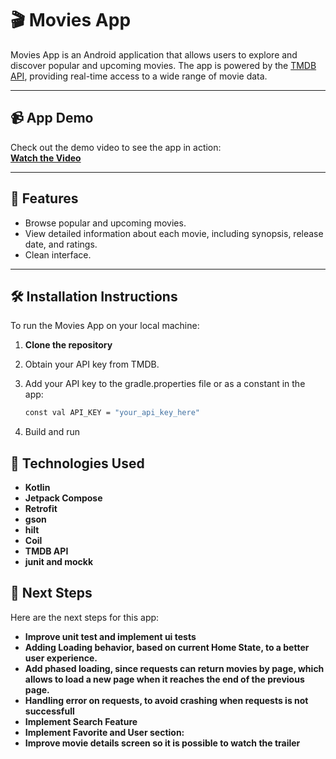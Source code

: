 # 🎬 Movies App  

Movies App is an Android application that allows users to explore and discover popular and upcoming movies. The app is powered by the [TMDB API](https://developer.themoviedb.org/), providing real-time access to a wide range of movie data.

---

## 📹 App Demo  

Check out the demo video to see the app in action:  
[**Watch the Video**](https://drive.google.com/file/d/1F75SaLNL5_GEfFzzV7y_yMttCuEIYTf0/view?usp=sharing)

---

## 📲 Features  

- Browse popular and upcoming movies.
- View detailed information about each movie, including synopsis, release date, and ratings.
- Clean interface.  

---

## 🛠️ Installation Instructions  

To run the Movies App on your local machine:

1. **Clone the repository**
2. Obtain your API key from TMDB.
3. Add your API key to the gradle.properties file or as a constant in the app:
   
   ```bash
   const val API_KEY = "your_api_key_here"
5. Build and run

## 🔧 Technologies Used  

- **Kotlin**  
- **Jetpack Compose**  
- **Retrofit**
- **gson**
- **hilt**
- **Coil**
- **TMDB API**
- **junit and mockk**

## 🚀 Next Steps  

Here are the next steps for this app:

- **Improve unit test and implement ui tests**  
- **Adding Loading behavior, based on current Home State, to a better user experience.**
- **Add phased loading, since requests can return movies by page, which allows to load a new page when it reaches the end of the previous page.**
- **Handling error on requests, to avoid crashing when requests is not successfull**
- **Implement Search Feature**  
- **Implement Favorite and User section:**
- **Improve movie details screen so it is possible to watch the trailer**




   
